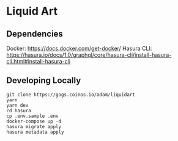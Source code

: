# Liquid Art

## Dependencies

Docker: https://docs.docker.com/get-docker/
Hasura CLI: https://hasura.io/docs/1.0/graphql/core/hasura-cli/install-hasura-cli.html#install-hasura-cli

## Developing Locally

    git clone https://gogs.coinos.io/adam/liquidart
    yarn
    yarn dev
    cd hasura
    cp .env.sample .env
    docker-compose up -d
    hasura migrate apply
    hasura metadata apply
